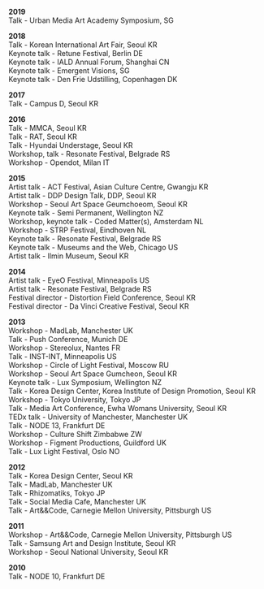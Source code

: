 **2019**  
Talk - Urban Media Art Academy Symposium, SG    

**2018**  
Talk - Korean International Art Fair, Seoul KR  
Keynote talk - Retune Festival, Berlin DE  
Keynote talk - IALD Annual Forum, Shanghai CN  
Keynote talk - Emergent Visions, SG  
Keynote talk - Den Frie Udstilling, Copenhagen DK  

**2017**  
Talk - Campus D, Seoul KR  

**2016**  
Talk - MMCA, Seoul KR  
Talk - RAT, Seoul KR  
Talk - Hyundai Understage, Seoul KR  
Workshop, talk - Resonate Festival, Belgrade RS  
Workshop - Opendot, Milan IT  

**2015**  
Artist talk - ACT Festival, Asian Culture Centre, Gwangju KR  
Artist talk - DDP Design Talk, DDP, Seoul KR  
Workshop - Seoul Art Space Geumchoeom, Seoul KR  
Keynote talk - Semi Permanent, Wellington NZ  
Workshop, keynote talk - Coded Matter(s), Amsterdam NL  
Workshop - STRP Festival, Eindhoven NL  
Keynote talk - Resonate Festival, Belgrade RS  
Keynote talk - Museums and the Web, Chicago US  
Artist talk - Ilmin Museum, Seoul KR  

**2014**  
Artist talk - EyeO Festival, Minneapolis US  
Artist talk - Resonate Festival, Belgrade RS  
Festival director - Distortion Field Conference, Seoul KR  
Festival director - Da Vinci Creative Festival, Seoul KR  

**2013**  
Workshop - MadLab, Manchester UK  
Talk - Push Conference, Munich DE  
Workshop - Stereolux, Nantes FR  
Talk - INST-INT, Minneapolis US  
Workshop - Circle of Light Festival, Moscow RU  
Workshop - Seoul Art Space Gumcheon, Seoul KR  
Keynote talk - Lux Symposium, Wellington NZ  
Talk - Korea Design Center, Korea Institute of Design Promotion, Seoul KR  
Workshop - Tokyo University, Tokyo JP  
Talk - Media Art Conference, Ewha Womans University, Seoul KR  
TEDx talk - University of Manchester, Manchester UK  
Talk - NODE 13, Frankfurt DE  
Workshop - Culture Shift Zimbabwe ZW  
Workshop - Figment Productions, Guildford UK  
Talk - Lux Light Festival, Oslo NO  

**2012**  
Talk - Korea Design Center, Seoul KR  
Talk - MadLab, Manchester UK  
Talk - Rhizomatiks, Tokyo JP  
Talk - Social Media Cafe, Manchester UK  
Talk - Art&&Code, Carnegie Mellon University, Pittsburgh US  

**2011**  
Workshop - Art&&Code, Carnegie Mellon University, Pittsburgh US  
Talk - Samsung Art and Design Institute, Seoul KR  
Workshop - Seoul National University, Seoul KR  

**2010**  
Talk - NODE 10, Frankfurt DE  